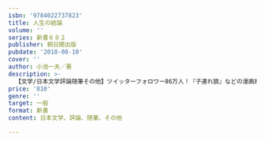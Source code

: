 ```yaml
---
isbn: '9784022737823'
title: 人生の結論
volume: ''
series: 新書６８２
publisher: 朝日聞出版
pubdate: '2018-08-10'
cover: ''
author: 小池一夫／著
description: >-
  【文学/日本文学評論随筆その他】ツイッターフォロワー86万人！『子連れ狼』などの漫画原作者の大家がつづった珠玉の人生訓、完全書き下ろし。人との心地よい距離感の保ち方から、仕事の乗り切り方、愛、そして死のことまで、82歳になってやっとわかった成熟した大人になるということ。
price: '810'
genre: ''
target: 一般
format: 新書
content: 日本文学、評論、随筆、その他

---
```

